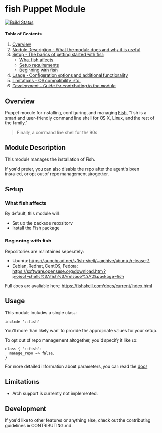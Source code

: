 # fish Puppet Module
[![Build Status](https://secure.travis-ci.org/petems/petems-fish.svg)](https://travis-ci.org/petems/petems-fish)

#### Table of Contents

1. [Overview](#overview)
2. [Module Description - What the module does and why it is useful](#module-description)
3. [Setup - The basics of getting started with fish](#setup)
    * [What fish affects](#what-fish-affects)
    * [Setup requirements](#setup-requirements)
    * [Beginning with fish](#beginning-with-fish)
4. [Usage - Configuration options and additional functionality](#usage)
5. [Limitations - OS compatibility, etc.](#limitations)
6. [Development - Guide for contributing to the module](#development)

## Overview

Puppet module for installing, configuring, and managing [Fish](https://fishshell.com/), "fish is a smart and user-friendly command line
shell for OS X, Linux, and the rest of the family."

> Finally, a command line shell for the 90s

## Module Description

This module manages the installation of Fish.

If you'd prefer, you can also disable the repo after the agent's been installed, or opt out of repo management altogether.

## Setup

### What fish affects

By default, this module will:
* Set up the package repository
* Install the Fish package

### Beginning with fish

Repositories are maintained seperately:

* Ubuntu: https://launchpad.net/~fish-shell/+archive/ubuntu/release-2
* Debian, Redhat, CentOS, Fedora: https://software.opensuse.org/download.html?project=shells%3Afish%3Arelease%3A2&package=fish

Full docs are avaliable here: https://fishshell.com/docs/current/index.html

## Usage

This module includes a single class:
```puppet
include '::fish'
```

You'll more than likely want to provide the appropriate values for your setup.

To opt out of repo management altogether, you'd specify it like so:
```puppet
class { '::fish':
  manage_repo => false,
}
```

For more detailed information about parameters, you can read the [docs](doc/fish.html)

## Limitations

* Arch support is currently not implemented.

## Development

If you'd like to other features or anything else, check out the contributing guidelines in CONTRIBUTING.md.
